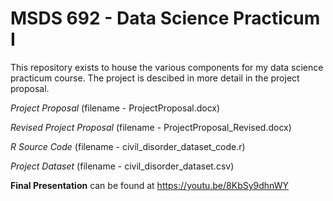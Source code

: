 # MSDS 692 - Data Science Practicum I
This repository exists to house the various components for my data science practicum course. The project is descibed in more detail in the project proposal.

_Project Proposal_ (filename - ProjectProposal.docx)

_Revised Project Proposal_ (filename - ProjectProposal_Revised.docx)

_R Source Code_ (filename - civil_disorder_dataset_code.r)

_Project Dataset_ (filename - civil_disorder_dataset.csv)

**Final Presentation** can be found at https://youtu.be/8KbSy9dhnWY

